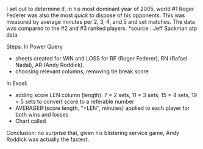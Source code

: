 I set out to determine if, in his most dominant year of 2005, world #1 Roger Federer was also the most *quick* 
to dispose of his opponents. This was measured by average minutes per 2, 3, 4, and 5 and set matches. 
The data was compared to the #2 and #3 ranked players.
*source : Jeff Sackman atp data

Steps: 
In Power Query
- sheets created for WIN and LOSS for RF (Roger Federer), RN (Rafael Nadal), AR (Andy Roddick).
-  choosing relevant columns, removing tie break score
  
In Excel:
- adding score LEN column (length). 7 = 2 sets, 11 = 3 sets, 15 = 4 sets, 19 = 5 sets to convert score to a referable number
- AVERAGEIF(score length, "=LEN", minutes) applied to each player for both wins and losses
- Chart called

Conclusion: no surprise that, given his blistering service game, Andy Roddick was actually the fastest.
